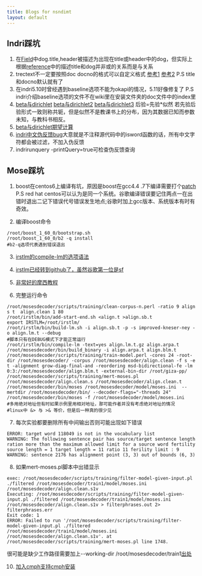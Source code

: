 ```yaml
---
title: Blogs for nsndimt
layout: default
---
```


## Indri踩坑

1. 在[Field](https://sourceforge.net/p/lemur/wiki/Fields/)中dog.title,header被描述为出现在title或header中的dog，但实际上根据[reference](https://sourceforge.net/p/lemur/wiki/Indri%20Query%20Language%20Reference/)中的描述title和dog并非或的关系而是与关系
2. trectext不一定要按照doc docno的格式可以自定义格式 [参考1](https://sourceforge.net/p/lemur/discussion/546029/thread/cea06f6e/) [参考2](https://sourceforge.net/p/lemur/discussion/546029/thread/aa0b0575/?limit=25#0ca5) P.S title和docno默认就有了
3. 在indri5.10时曾经遇到baseline选项不能为okapi的情况，5.11好像修复了 P.S indri介绍baseline选项的文件不在wiki里在安装文件夹的doc文件中的index里
4. [beta与dirichlet](http://www.52nlp.cn/lda-math-%E8%AE%A4%E8%AF%86betadirichlet%E5%88%86%E5%B8%831) [beta与dirichlet2](http://www.52nlp.cn/lda-math-%E8%AE%A4%E8%AF%86betadirichlet%E5%88%86%E5%B8%832) [beta与dirichlet3](http://www.52nlp.cn/lda-math-%E8%AE%A4%E8%AF%86betadirichlet%E5%88%86%E5%B8%833) 后验=先验\*似然 若先验后验形式一致则称共轭，但是似然不是教课书上的分布，因为其数据已知而参数未知，与教科书相反。
5. [beta与dirichlet期望计算](http://xinsong.github.io/2014/04/29/beta/)
6. [indri中文伪反馈bug](https://sourceforge.net/p/lemur/discussion/836442/thread/fe49a25a/)大意就是不注释源代码中的isword函数的话，所有中文字符都会被过滤，不加入伪反馈
7. indrirunquery -printQuery=true可检查伪反馈查询

## Mose踩坑
1. boost在centos6上编译有坑，原因是boost在gcc4.4 .7下编译需要打个[patch](https://svn.boost.org/trac/boost/ticket/11856) P.S red hat centos可以认为是同一个系统。谷歌编译错误要记住两点一在出错时退出二记下错误代号错误发生地点;谷歌时加上gcc版本、系统版本有时有奇效。

2. 编译boost命令
```       
/root/boost_1_60_0/bootstrap.sh 
/root/boost_1_60_0/b2 -q install
#b2-q选项代表遇到错误退出
```

3. [irstlm的compile-lm的选项语法](https://github.com/irstlm-team/irstlm/issues/2)

4. [irstlm已经转到github了，虽然谷歌第一位是sf](https://github.com/irstlm-team/irstlm)

5. [非常好的摩西教程](http://blog.csdn.net/han_xiaoyang/article/details/10101701)  

6. 完整运行命令  
```
/root/mosesdecoder/scripts/training/clean-corpus-n.perl -ratio 9 align s t  align.clean 1 80
/root/irstlm/bin/add-start-end.sh <align.t >align.sb.t
export IRSTLM=/root/irstlm/
/root/irstlm/bin/build-lm.sh -i align.sb.t -p -s improved-kneser-ney -o align.lm.t --debug
#脚本只有在DEBUG模式下才能正常运行
/root/irstlm/bin/compile-lm -text=yes align.lm.t.gz align.arpa.t
/root/mosesdecoder/bin/build_binary -i align.arpa.t align.blm.t
/root/mosesdecoder/scripts/training/train-model.perl -cores 24 -root-dir /root/mosesdecoder/ -corpus /root/mosesdecoder/align.clean -f s -e t -alignment grow-diag-final-and -reordering msd-bidirectional-fe -lm 0:3:/root/mosesdecoder/align.blm.t -external-bin-dir /root/giza-pp/
/root/mosesdecoder/scripts/training/mert-moses.pl /root/mosesdecoder/align.clean.s /root/mosesdecoder/align.clean.t /root/mosesdecoder/bin/moses /root/mosesdecoder/model/moses.ini  --mertdir /root/mosesdecoder/bin/ --decoder-flags="-threads 24"
/root/mosesdecoder/bin/moses -f /root/mosesdecoder/model/moses.ini
#多用绝对地址但有时如果示例里用相对地址，那可能作者并没有考虑绝对地址的情况
#linux中 &> 与 >& 等价，但是后一种真的很少见
```  

7. 每次实验都要删除所有中间输出否则可能出现如下错误  
```
ERROR: target word 118049 is not in the vocabulary list
WARNING: The following sentence pair has source/target sentence length ration more than the maximum allowed limit for a source word fertility source length = 1 target length = 11 ratio 11 ferility limit : 9
WARNING: sentence 2176 has alignment point (3, 3) out of bounds (6, 3)
```  

8. 如果mert-moses.pl脚本中出错显示
```
exec: /root/mosesdecoder/scripts/training/filter-model-given-input.pl ./filtered /root/mosesdecoder/train1/model/moses.ini /root/mosesdecoder/align.clean.s1v
Executing: /root/mosesdecoder/scripts/training/filter-model-given-input.pl ./filtered /root/mosesdecoder/train1/model/moses.ini /root/mosesdecoder/align.clean.s1v > filterphrases.out 2> filterphrases.err
Exit code: 1
ERROR: Failed to run '/root/mosesdecoder/scripts/training/filter-model-given-input.pl ./filtered /root/mosesdecoder/train1/model/moses.ini /root/mosesdecoder/align.clean.s1v'. at /root/mosesdecoder/scripts/training/mert-moses.pl line 1748.
```  
很可能是缺少工作路径需要加上--working-dir /root/mosesdecoder/train1[出处](http://blog.sciencenet.cn/blog-200204-205469.html)

10. [加入cmph支持](http://www.statmt.org/moses/?n=Advanced.RuleTables)[cmph安装](https://github.com/zvelo/cmph/blob/master/INSTALL)
